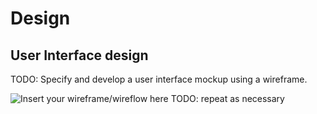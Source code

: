 # Design

## User Interface design
TODO: Specify and develop a user interface mockup using a wireframe.

![Insert your wireframe/wireflow here](![image](https://github.com/y2-aidid/Electric-Vehicle-Charging-Points/assets/148769173/0956203a-1e11-4935-b290-72896f11c978)
)
TODO: repeat as necessary
